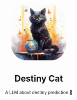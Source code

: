 <div align="center">

  <img src="assets/logo.png" alt="logo" width="180" height="auto" style="border-radius: 50px;" />
  <h1>Destiny Cat</h1>
  
  <p>
    A LLM about destiny prediction.🔮
  </p>

</div>